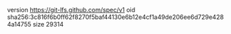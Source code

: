 version https://git-lfs.github.com/spec/v1
oid sha256:3c816f6b0ff62f8270f5baf44130e6b12e4cf1a49de206ee6d729e4284a14755
size 29314
